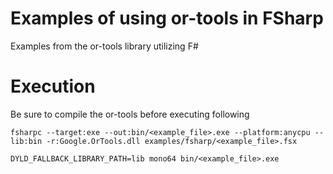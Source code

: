 # Examples of using or-tools in FSharp

Examples from the or-tools library utilizing F#


# Execution
Be sure to compile the or-tools before executing following
```shell
fsharpc --target:exe --out:bin/<example_file>.exe --platform:anycpu --lib:bin -r:Google.OrTools.dll examples/fsharp/<example_file>.fsx

DYLD_FALLBACK_LIBRARY_PATH=lib mono64 bin/<example_file>.exe

```